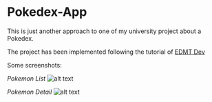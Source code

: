# Pokedex-App
This is just another approach to one of my university project about a Pokedex.

The project has been implemented following the tutorial of [EDMT Dev](https://www.youtube.com/channel/UCllewj2bGdqB8U9Ld15INAg)

Some screenshots:

_Pokemon List_ ![alt text]()

_Pokemon Detail_ ![alt text]()
